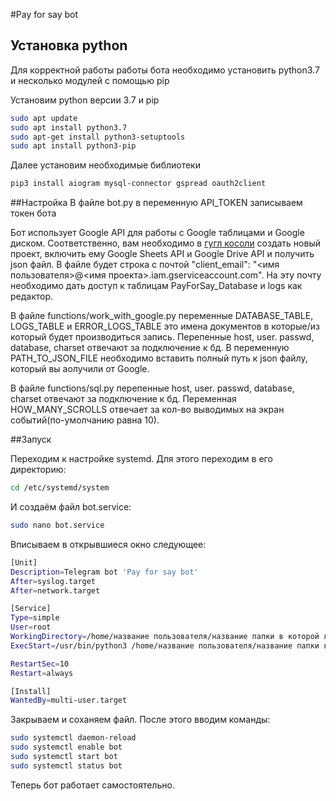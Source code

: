 #Pay for say bot

## Установка python
Для корректной работы работы бота необходимо установить python3.7 и несколько модулей с помощью pip 

Установим python версии 3.7 и pip

```bash
sudo apt update
sudo apt install python3.7
sudo apt-get install python3-setuptools
sudo apt install python3-pip
```

Далее установим необходимые библиотеки

```bash
pip3 install aiogram mysql-connector gspread oauth2client
```

##Настройка
В файле bot.py в переменную API_TOKEN записываем токен бота

Бот использует Google API для работы с Google таблицами и Google диском. Соответственно, вам необходимо в [гугл косоли](https://console.cloud.google.com/home/dashboard) создать новый проект, включить ему Google Sheets API и Google Drive API и получить json файл. В файле будет строка с почтой "client_email": "<имя пользователя>@<имя проекта>.iam.gserviceaccount.com". На эту почту необходимо дать доступ к таблицам PayForSay_Database и logs как редактор. 

В файле functions/work_with_google.py переменные DATABASE_TABLE, LOGS_TABLE и ERROR_LOGS_TABLE это имена документов в которые/из который будет производиться запись. Перепенные host, user. passwd, database, charset отвечают за подключение к бд. В переменную PATH_TO_JSON_FILE необходимо вставить полный путь к json файлу, который вы аолучили от Google. 

В файле functions/sql.py перепенные host, user. passwd, database, charset отвечают за подключение к бд. Переменная HOW_MANY_SCROLLS отвечает за кол-во выводимых на экран событий(по-умолчанию равна 10).

##Запуск

Переходим к настройке systemd. Для этого переходим в его директорию:
```bash
cd /etc/systemd/system
```
И создаём файл bot.service:
```bash
sudo nano bot.service
```
Вписываем в открывшиеся окно следующее:
```bash
[Unit]
Description=Telegram bot 'Pay for say bot'
After=syslog.target
After=network.target

[Service]
Type=simple
User=root
WorkingDirectory=/home/название пользователя/название папки в которой лежит бот
ExecStart=/usr/bin/python3 /home/название пользователя/название папки в которой лежит бот/main.py

RestartSec=10
Restart=always

[Install]
WantedBy=multi-user.target
```
Закрываем и соханяем файл. После этого вводим команды:
```bash
sudo systemctl daemon-reload
sudo systemctl enable bot
sudo systemctl start bot
sudo systemctl status bot
```
Теперь бот работает самостоятельно.